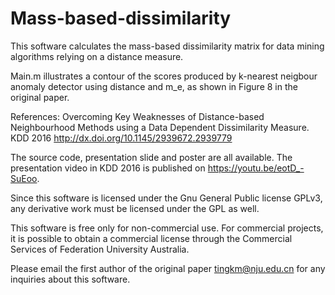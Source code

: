 # Mass-based-dissimilarity
This software calculates the mass-based dissimilarity matrix for data mining algorithms relying on a distance measure.

Main.m illustrates a contour of the scores produced by k-nearest neigbour anomaly detector using distance and m_e, as shown in Figure 8 in the original paper.

References:
Overcoming Key Weaknesses of Distance-based Neighbourhood Methods using a Data Dependent Dissimilarity Measure. KDD 2016 http://dx.doi.org/10.1145/2939672.2939779

The source code, presentation slide and poster are all available. The presentation video in KDD 2016 is published on https://youtu.be/eotD_-SuEoo.

Since this software is licensed under the Gnu General Public license GPLv3, any derivative work must be licensed under the GPL as well.

This software is free only for non-commercial use. For commercial projects, it is possible to obtain a commercial license through the Commercial Services of Federation University Australia.

Please email the first author of the original paper tingkm@nju.edu.cn for any inquiries about this software.
